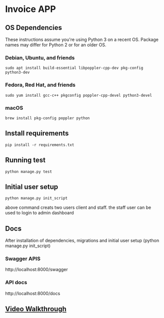 # Invoice APP


## OS Dependencies

These instructions assume you're using Python 3 on a recent OS. Package names
may differ for Python 2 or for an older OS.

### Debian, Ubuntu, and friends

```
sudo apt install build-essential libpoppler-cpp-dev pkg-config python3-dev
```

### Fedora, Red Hat, and friends

```
sudo yum install gcc-c++ pkgconfig poppler-cpp-devel python3-devel
```

### macOS

```
brew install pkg-config poppler python
```

## Install requirements

```
pip install -r requirements.txt   
```

## Running test
```
python manage.py test   
```

## Initial user setup
```
python manage.py init_script   
```
above command creats two users client and staff. the staff user can be used to login to admin dashboard


## Docs

After installation of dependencies, migrations and initial user setup (python manage.py init_script)

### Swagger APIS
http://localhost:8000/swagger

### API docs
http://localhost:8000/docs

## [Video Walkthrough](https://drive.google.com/file/d/15FdzOgRDifPs-L3w4-_JmCx1JUFWoLj2/view?usp=sharing)




